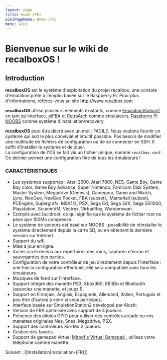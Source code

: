 ```yaml
---
layout: page
title: Home (FR)
wikiPageName: Home-(FR)
menu: wiki
---
```


# Bienvenue sur le wiki de recalboxOS !

## Introduction

**recalboxOS** est le système d'exploitation du projet recalbox, une console d'émulation prête à l'emploi basée sur le Raspberry Pi. Pour plus d'informations, référez-vous au site http://www.recalbox.com

**recalboxOS** utilise plusieurs éléments existants, comme [EmulationStation2](https://github.com/Aloshi/EmulationStation) en tant qu'interface, [piFBA](https://github.com/digitalLumberjack/pifba) et [RetroArch](https://github.com/libretro/RetroArch) comme émulateurs, [Raspberry Pi NOOBS](https://github.com/raspberrypi/noobs) comme système d'installation/recovery.

**recalboxOS** peut être décrit avec un mot : FACILE. Nous voulons fournir un système qui soit le plus convivial et intuitif possible. Pas besoin de modifier une multitude de fichiers de configuration ou de se connecter en SSH. Il suffit d'installer le système et de jouer.  
La configuration de l'OS se fait via un fichier unique, nommé `recalbox.conf`. Ce dernier permet une configuration fine de tous les émulateurs !

### CARACTÉRISTIQUES ###

- Les systèmes supportés : Atari 2600, Atari 7800, NES, Game Boy, Game Boy color, Game Boy Advance, Super Nintendo, Famicom Disk System, Master System, Megadrive (Genesis), Gamegear, Game and Watch, Lynx, NeoGeo, NeoGeo Pocket, FBA (subset), iMame4all (subset), PCEngine, Supergrafx, MSX1/2, PSX, Sega Cd, Sega 32X, Sega SG1000, Playstation, ScummVM, Vectrex, VirtualBoy, Wonderswan.
- Compilé avec buildroot, ce qui signifie que le système de fichier root ne pèse que 150Mo compressé.
- Le système de secours est basé sur NOOBS : possibilité de réinstaller le système directement depuis la carte SD, ou en obtenant la dernière version sur Internet.
- Support du wifi.
- Mise à jour en ligne.
- Accès via le réseau aux répertoires des roms, captures d'écran et sauvegardes des parties.
- Configuration de votre contrôleur de jeu directement depuis l'interface : une fois la configuration effectuée, elle sera compatible avec tous les émulateurs.
- Musiques de fond sur l'interface.
- Support intégré des manette PS3, Xbox360, 8BitDo et Bluetooth (associez une manette, et jouez !).
- Support en Français, Anglais, Espagnole, Allemand, Italien, Portugais et peu être d'autres à venir si vous participez.
- Interface basée sur EmulationStation2 développé par Aloshi.
- Version de FBA optimisée avec support de 4 joueurs.
- Présence des pilotes GPIO pour utiliser des contrôles arcade ou vos manettes originales Nes, Snes, Megadrive, PSX.
- Support des contrôleurs Xin-Mo 2 joueurs. 
- Gestion des favoris.
- Support de gamepad virtuel [Miroof's Virtual Gamepad](https://github.com/miroof/node-virtual-gamepads) , utilisez votre téléphone comme manette.

Suivant : [[Installation|Installation-(FR)]]
